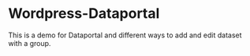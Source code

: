 # Wordpress-Dataportal
This is a demo for Dataportal and different ways to add and edit dataset with a group.
